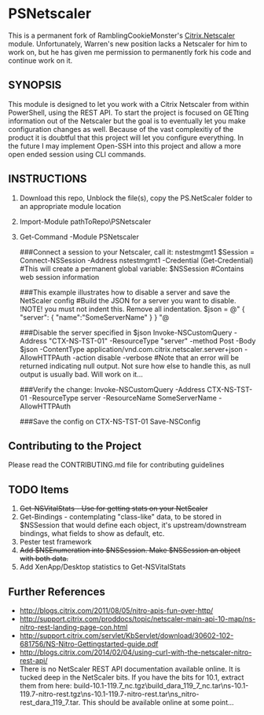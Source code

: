 PSNetscaler
===========
This is a permanent fork of RamblingCookieMonster's [Citrix.Netscaler](https://github.com/RamblingCookieMonster/Citrix.NetScaler) module.  Unfortunately, Warren's new position lacks a Netscaler for him to work on, but he has given me permission to permanently fork his code and continue work on it.  

SYNOPSIS
--------
This module is designed to let you work with a Citrix Netscaler from within PowerShell, using the REST API.  To start the project is focused on GETting information out of the Netscaler but the goal is to eventually let you make configuration changes as well.  Because of the vast complexitiy of the product it is doubtful that this project will let you configure everything.  In the future I may implement Open-SSH into this project and allow a more open ended session using CLI commands.


INSTRUCTIONS
------------
1. Download this repo, Unblock the file(s), copy the PS.NetScaler folder to an appropriate module location
2. Import-Module pathToRepo\PSNetscaler
3. Get-Command -Module PSNetscaler

	###Connect a session to your Netscaler, call it: nstestmgmt1
		$Session = Connect-NSSession -Address nstestmgmt1 -Credential (Get-Credential)
		#This will create a permanent global variable:  $NSSession
		#Contains web session information
		
    ###This example illustrates how to disable a server and save the NetScaler config
        #Build the JSON for a server you want to disable.  !NOTE! you must not indent this.  Remove all indentation.
        $json = @"
        {
            "server": {
                "name":"SomeServerName"
            }
        }
        "@

    ###Disable the server specified in $json
        Invoke-NSCustomQuery -Address "CTX-NS-TST-01" -ResourceType "server" -method Post -Body $json -ContentType application/vnd.com.citrix.netscaler.server+json -AllowHTTPAuth -action disable -verbose
        #Note that an error will be returned indicating null output.  Not sure how else to handle this, as null output is usually bad.  Will work on it...
            
    ###Verify the change:
        Invoke-NSCustomQuery -Address CTX-NS-TST-01 -ResourceType server -ResourceName SomeServerName -AllowHTTPAuth

    ###Save the config on CTX-NS-TST-01
        Save-NSConfig 


Contributing to the Project
---------------------------
Please read the CONTRIBUTING.md file for contributing guidelines


TODO Items
----------
1. ~~Get-NSVitalStats - Use for getting stats on your NetScaler~~
2. Get-Bindings - contemplating "class-like" data, to be stored in $NSSession that would define each object, it's upstream/downstream bindings, what fields to show as default, etc.
3. Pester test framework
4. ~~Add $NSEnumeration into $NSSession.  Make $NSSession an object with both data.~~
5. Add XenApp/Desktop statistics to Get-NSVitalStats


		
Further References
------------------
 
* http://blogs.citrix.com/2011/08/05/nitro-apis-fun-over-http/
* http://support.citrix.com/proddocs/topic/netscaler-main-api-10-map/ns-nitro-rest-landing-page-con.html
* http://support.citrix.com/servlet/KbServlet/download/30602-102-681756/NS-Nitro-Gettingstarted-guide.pdf
* http://blogs.citrix.com/2014/02/04/using-curl-with-the-netscaler-nitro-rest-api/
* There is no NetScaler REST API documentation available online.  It is tucked deep in the NetScaler bits.  If you have the bits for 10.1, extract them from here:  build-10.1-119.7_nc.tgz\build_dara_119_7_nc.tar\ns-10.1-119.7-nitro-rest.tgz\ns-10.1-119.7-nitro-rest.tar\ns_nitro-rest_dara_119_7.tar\.  This should be available online at some point...


